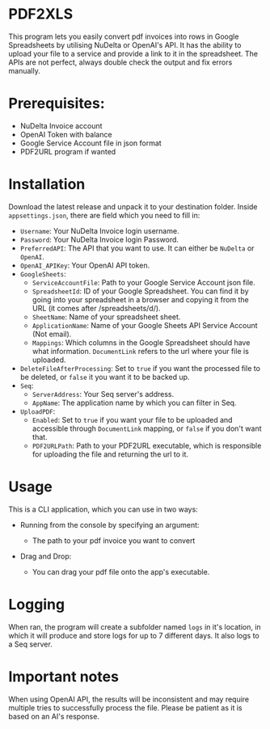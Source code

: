 # PDF2XLS

This program lets you easily convert pdf invoices into rows in Google Spreadsheets by utilising NuDelta or OpenAI's API.
It has the ability to upload your file to a service and provide a link to it in the spreadsheet.
The APIs are not perfect, always double check the output and fix errors manually.

# Prerequisites:
- NuDelta Invoice account
- OpenAI Token with balance
- Google Service Account file in json format
- PDF2URL program if wanted

# Installation

Download the latest release and unpack it to your destination folder.
Inside `appsettings.json`, there are field which you need to fill in:

- `Username`: Your NuDelta Invoice login username.
- `Password`: Your NuDelta Invoice login Password.
- `PreferredAPI`: The API that you want to use. It can either be `NuDelta` or `OpenAI`.
- `OpenAI_APIKey`: Your OpenAI API token.
- `GoogleSheets`:
    - `ServiceAccountFile`: Path to your Google Service Account json file.
    - `SpreadsheetId`: ID of your Google Spreadsheet. You can find it by going into your spreadsheet in a browser and copying it from the URL (it comes after /spreadsheets/d/).
    - `SheetName`: Name of your spreadsheet sheet.
    - `ApplicationName`: Name of your Google Sheets API Service Account (Not email).
    - `Mappings`: Which columns in the Google Spreadsheet should have what information. `DocumentLink` refers to the url where your file is uploaded.
- `DeleteFileAfterProcessing`: Set to `true` if you want the processed file to be deleted, or `false` it you want it to be backed up.
- `Seq`:
    - `ServerAddress`: Your Seq server's address.
    - `AppName`: The application name by which you can filter in Seq.
- `UploadPDF`:
    - `Enabled`: Set to `true` if you want your file to be uploaded and accessible through `DocumentLink` mapping, or `false` if you don't want that.
    - `PDF2URLPath`: Path to your PDF2URL executable, which is responsible for uploading the file and returning the url to it.

# Usage

This is a CLI application, which you can use in two ways:
- Running from the console by specifying an argument:
    - The path to your pdf invoice you want to convert

- Drag and Drop:
    - You can drag your pdf file onto the app's executable.

# Logging

When ran, the program will create a subfolder named `logs` in it's location, in which it will produce and store logs for up to 7 different days.
It also logs to a Seq server.

# Important notes

When using OpenAI API, the results will be inconsistent and may require multiple tries to successfully process the file.
Please be patient as it is based on an AI's response.